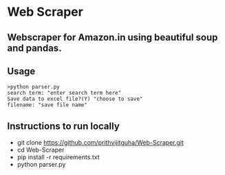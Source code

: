 # Web Scraper 

## Webscraper for Amazon.in using beautiful soup and pandas. 

## Usage 

```console
>python parser.py 
search term: "enter search term here"
Save data to excel file?(Y) "choose to save"
filename: "save file name"
```

## Instructions to run locally 

- git clone https://github.com/prithvijitguha/Web-Scraper.git
- cd Web-Scraper 
- pip install -r requirements.txt 
- python parser.py 

